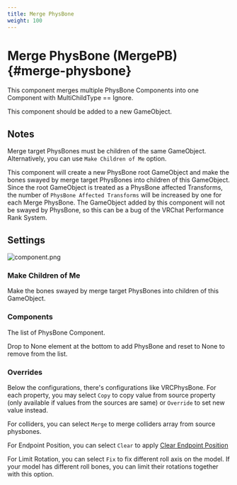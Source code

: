 ```yaml
---
title: Merge PhysBone
weight: 100
---
```


# Merge PhysBone (MergePB) {#merge-physbone}

This component merges multiple PhysBone Components into one Component with MultiChildType == Ignore.

This component should be added to a new GameObject.

## Notes

Merge target PhysBones must be children of the same GameObject.
Alternatively, you can use `Make Children of Me` option.

This component will create a new PhysBone root GameObject and make the bones swayed by merge target PhysBones into children of this GameObject.\
Since the root GameObject is treated as a PhysBone affected Transforms, the number of `PhysBone Affected Transforms` will be increased by one for each Merge PhysBone.
The GameObject added by this component will not be swayed by PhysBone, so this can be a bug of the VRChat Performance Rank System.

## Settings

![component.png](component.png)

### Make Children of Me

Make the bones swayed by merge target PhysBones into children of this GameObject.

### Components

The list of PhysBone Component.

Drop to None element at the bottom to add PhysBone and reset to None to remove from the list.

### Overrides

Below the configurations, there's configurations like VRCPhysBone.
For each property, you may select `Copy` to copy value from source property
(only available if values from the sources are same) or `Override` to set new value instead.

For colliders, you can select `Merge` to merge colliders array from source physbones.

For Endpoint Position, you can select `Clear` to apply [Clear Endpoint Position](../clear-endpoint-position)

For Limit Rotation, you can select `Fix` to fix different roll axis on the model.
If your model has different roll bones, you can limit their rotations together with this option.
